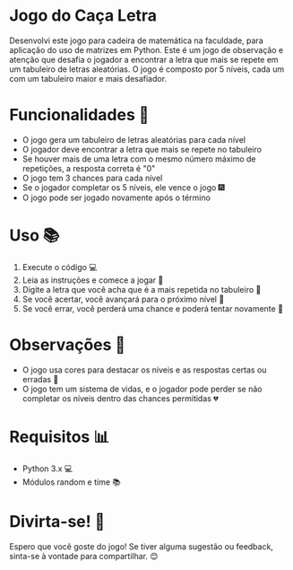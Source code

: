 # Jogo do Caça Letra

Desenvolvi este jogo para cadeira de matemática na faculdade, para aplicação do uso de matrizes em Python. Este é um jogo de observação e atenção que desafia o jogador a encontrar a letra que mais se repete em um tabuleiro de letras aleatórias. O jogo é composto por 5 níveis, cada um com um tabuleiro maior e mais desafiador.

# Funcionalidades 🚀
- O jogo gera um tabuleiro de letras aleatórias para cada nível
- O jogador deve encontrar a letra que mais se repete no tabuleiro
- Se houver mais de uma letra com o mesmo número máximo de repetições, a resposta correta é "0"
- O jogo tem 3 chances para cada nível
- Se o jogador completar os 5 níveis, ele vence o jogo 🎆
- O jogo pode ser jogado novamente após o término

# Uso 📚
1. Execute o código 💻
2. Leia as instruções e comece a jogar 📖
3. Digite a letra que você acha que é a mais repetida no tabuleiro 📝
4. Se você acertar, você avançará para o próximo nível 🚀
5. Se você errar, você perderá uma chance e poderá tentar novamente 🔄

# Observações 🤔
- O jogo usa cores para destacar os níveis e as respostas certas ou erradas 🎨
- O jogo tem um sistema de vidas, e o jogador pode perder se não completar os níveis dentro das chances permitidas 💔

# Requisitos 📊
- Python 3.x 💻
- Módulos random e time 📚

# Divirta-se! 🎉
Espero que você goste do jogo! Se tiver alguma sugestão ou feedback, sinta-se à vontade para compartilhar. 😊
